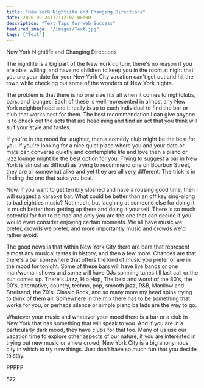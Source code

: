```yaml
---
title: "New York Nightlife and Changing Directions"
date: 2020-09-24T17:12:02-08:00
description: "Text Tips for Web Success"
featured_image: "/images/Text.jpg"
tags: ["Text"]
---
```


New York Nightlife and Changing Directions

The nightlife is a big part of the New York culture, there's no reason if you are able, willing, and have no children to keep you in the room at night that you are your date for your New York City vacation can't get out and hit the town while checking out some of the wonders of New York nights.

The problem is that there is no one size fits all when it comes to nightclubs, bars, and lounges. Each of these is well represented in almost any New York neighborhood and it really is up to each individual to find the bar or club that works best for them. The best recommendation I can give anyone is to check out the acts that are headlining and find an act that you think will suit your style and tastes. 

If you're in the mood for laughter, then a comedy club might be the best for you. If you're looking for a nice quiet place where you and your date or mate can converse quietly and contemplate life and love then a piano or jazz lounge might be the best option for you. Trying to suggest a bar in New York is almost as difficult as trying to recommend one on Bourbon Street, they are all somewhat alike and yet they are all very different. The trick is in finding the one that suits you best. 

Now, if you want to get terribly sloshed and have a rousing good time, then I will suggest a karaoke bar. What could be better than an off key sing-along to bad eighties music? Not much, but laughing at someone else for doing it is much better than getting up there and doing it yourself. There is so much potential for fun to be had and only you are the one that can decide if you would even consider enjoying certain moments. We all have music we prefer, crowds we prefer, and more importantly music and crowds we'd rather avoid. 

The good news is that within New York City there are bars that represent almost any musical tastes in history, and then a few more. Chances are that there's a bar somewhere that offers the kind of music you prefer or are in the mood for tonight. Some of these bars will have live bands or one man/woman shows and some will have DJs spinning tunes till last call or the sun comes up. There's Jazz, Hip Hop, The best and worst of the 80's, the 90's, alternative, country, techno, pop, smooth jazz, R&B, Manilow and Streisand, the 70's, Classic Rock, and so many more my head spins trying to think of them all. Somewhere in the mix there has to be something that works for you, or perhaps silence or simple piano ballads are the way to go.

Whatever your music and whatever your mood there is a bar or a club in New York that has something that will speak to you. And if you are in a particularly dark mood, they have clubs for that too. Many of us use our vacation time to explore other aspects of our nature, if you are interested in trying out new music or a new crowd; New York City is a big anonymous city in which to try new things. Just don't have so much fun that you decide to stay.

PPPPP

572

